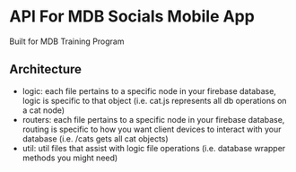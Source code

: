 # API For MDB Socials Mobile App
Built for MDB Training Program

## Architecture
- logic: each file pertains to a specific node in your firebase database, logic is specific to that object (i.e. cat.js represents all db operations on a cat node)
- routers: each file pertains to a specific node in your firebase database, routing is specific to how you want client devices to interact with your database (i.e. /cats gets all cat objects)
- util: util files that assist with logic file operations (i.e. database wrapper methods you might need)
